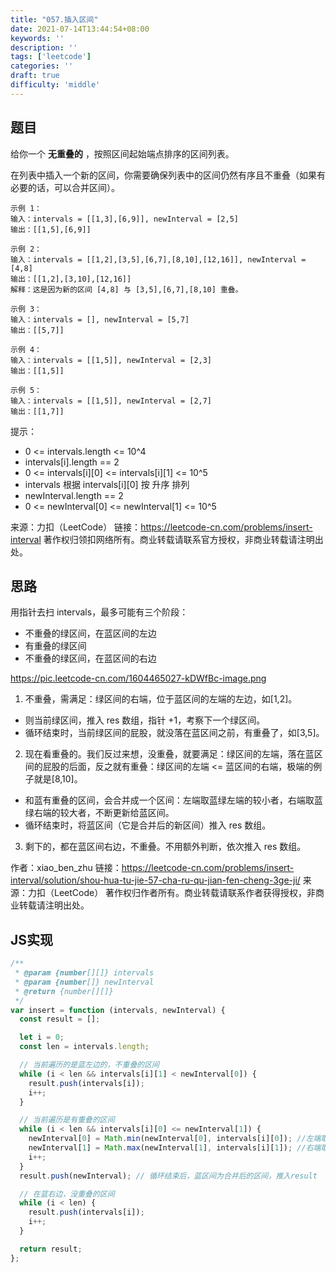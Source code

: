 ```yaml
---
title: "057.插入区间"
date: 2021-07-14T13:44:54+08:00
keywords: ''
description: ''
tags: ['leetcode']
categories: ''
draft: true
difficulty: 'middle'
---
```


## 题目

给你一个 **无重叠的** ，按照区间起始端点排序的区间列表。

在列表中插入一个新的区间，你需要确保列表中的区间仍然有序且不重叠（如果有必要的话，可以合并区间）。

```
示例 1：
输入：intervals = [[1,3],[6,9]], newInterval = [2,5]
输出：[[1,5],[6,9]]

示例 2：
输入：intervals = [[1,2],[3,5],[6,7],[8,10],[12,16]], newInterval = [4,8]
输出：[[1,2],[3,10],[12,16]]
解释：这是因为新的区间 [4,8] 与 [3,5],[6,7],[8,10] 重叠。

示例 3：
输入：intervals = [], newInterval = [5,7]
输出：[[5,7]]

示例 4：
输入：intervals = [[1,5]], newInterval = [2,3]
输出：[[1,5]]

示例 5：
输入：intervals = [[1,5]], newInterval = [2,7]
输出：[[1,7]]
```

提示：

- 0 <= intervals.length <= 10^4
- intervals[i].length == 2
- 0 <= intervals[i][0] <= intervals[i][1] <= 10^5
- intervals 根据 intervals[i][0] 按 升序 排列
- newInterval.length == 2
- 0 <= newInterval[0] <= newInterval[1] <= 10^5

来源：力扣（LeetCode）
链接：https://leetcode-cn.com/problems/insert-interval
著作权归领扣网络所有。商业转载请联系官方授权，非商业转载请注明出处。


## 思路

用指针去扫 intervals，最多可能有三个阶段：

- 不重叠的绿区间，在蓝区间的左边
- 有重叠的绿区间
- 不重叠的绿区间，在蓝区间的右边

https://pic.leetcode-cn.com/1604465027-kDWfBc-image.png

1. 不重叠，需满足：绿区间的右端，位于蓝区间的左端的左边，如[1,2]。

 - 则当前绿区间，推入 res 数组，指针 +1，考察下一个绿区间。
 - 循环结束时，当前绿区间的屁股，就没落在蓝区间之前，有重叠了，如[3,5]。

2. 现在看重叠的。我们反过来想，没重叠，就要满足：绿区间的左端，落在蓝区间的屁股的后面，反之就有重叠：绿区间的左端 <= 蓝区间的右端，极端的例子就是[8,10]。

 - 和蓝有重叠的区间，会合并成一个区间：左端取蓝绿左端的较小者，右端取蓝绿右端的较大者，不断更新给蓝区间。
 - 循环结束时，将蓝区间（它是合并后的新区间）推入 res 数组。

3. 剩下的，都在蓝区间右边，不重叠。不用额外判断，依次推入 res 数组。

作者：xiao_ben_zhu
链接：https://leetcode-cn.com/problems/insert-interval/solution/shou-hua-tu-jie-57-cha-ru-qu-jian-fen-cheng-3ge-ji/
来源：力扣（LeetCode）
著作权归作者所有。商业转载请联系作者获得授权，非商业转载请注明出处。

## JS实现

```javascript
/**
 * @param {number[][]} intervals
 * @param {number[]} newInterval
 * @return {number[][]}
 */
var insert = function (intervals, newInterval) {
  const result = [];

  let i = 0;
  const len = intervals.length;

  // 当前遍历的是蓝左边的，不重叠的区间
  while (i < len && intervals[i][1] < newInterval[0]) {
    result.push(intervals[i]);
    i++;
  }

  // 当前遍历是有重叠的区间
  while (i < len && intervals[i][0] <= newInterval[1]) {
    newInterval[0] = Math.min(newInterval[0], intervals[i][0]); //左端取较小者，更新给兰区间的左端
    newInterval[1] = Math.max(newInterval[1], intervals[i][1]); //右端取较大者，更新给兰区间的右端
    i++;
  }
  result.push(newInterval); // 循环结束后，蓝区间为合并后的区间，推入result

  // 在蓝右边，没重叠的区间
  while (i < len) {
    result.push(intervals[i]);
    i++;
  }

  return result;
};
```
